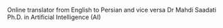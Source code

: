 Online translator from English to Persian and vice versa
Dr Mahdi Saadati
Ph.D. in Artificial Intelligence (AI)
